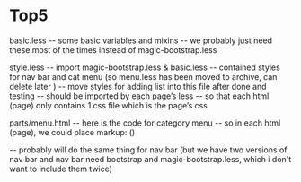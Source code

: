 Top5
====

basic.less
-- some basic variables and mixins
-- we probably just need these most of the times instead of magic-bootstrap.less

style.less
-- import magic-bootstrap.less & basic.less
-- contained styles for nav bar and cat menu (so menu.less has been moved to archive, can delete later )
-- move styles for adding list into this file after done and testing
-- should be imported by each page’s less
-- so that each html (page) only contains 1 css file which is the page’s css

parts/menu.html
-- here is the code for category menu
-- so in each html (page), we could place markup: ()
<section id='t5-cat-menu'></section>
<script>
      $("#t5-cat-menu").load("parts/menu.html");
</script>
-- probably will do the same thing for nav bar (but we have two versions of nav bar and nav bar need bootstrap and magic-bootstrap.less, which i don't want to include them twice)
